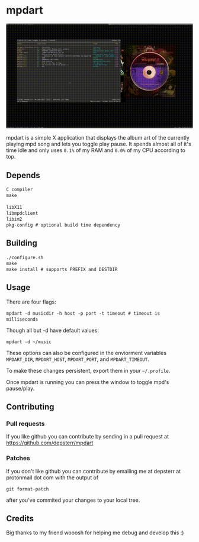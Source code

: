 mpdart
======

![preview gif](preview.gif)

mpdart is a simple X application that displays the album art of the currently playing mpd song and lets you toggle play pause. It spends almost all of it's time idle and only uses `0.1%` of my RAM and `0.0%` of my CPU according to top.

Depends
-------

	C compiler
	make

	libX11
	libmpdclient
	libim2
	pkg-config # optional build time dependency

Building
--------

	./configure.sh
	make
	make install # supports PREFIX and DESTDIR

Usage
-----

There are four flags:

	mpdart -d musicdir -h host -p port -t timeout # timeout is milliseconds

Though all but -d have default values:

	mpdart -d ~/music

These options can also be configured in the enviorment variables `MPDART_DIR`, `MPDART_HOST`, `MPDART_PORT`, and `MPDART_TIMEOUT`.

To make these changes persistent, export them in your `~/.profile`.

Once mpdart is running you can press the window to toggle mpd's pause/play.

Contributing
------------

### Pull requests
If you like github you can contribute by sending in a pull request at
https://github.com/depsterr/mpdart

### Patches
If you don't like github you can contribute by emailing me at
depsterr at protonmail dot com with the output of

	git format-patch

after you've commited your changes to your local tree.

Credits
-------

Big thanks to my friend wooosh for helping me debug and develop this :)
